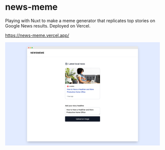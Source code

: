 # news-meme

Playing with Nuxt to make a meme generator that replicates top stories on Google News results. Deployed on Vercel.

https://news-meme.vercel.app/

![screenshot of application in browser mockup window](assets/images/news-meme-demo-screenshot.png)
